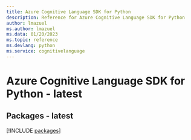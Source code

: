 ```yaml
---
title: Azure Cognitive Language SDK for Python
description: Reference for Azure Cognitive Language SDK for Python
author: lmazuel
ms.author: lmazuel
ms.data: 01/20/2023
ms.topic: reference
ms.devlang: python
ms.service: cognitivelanguage
---
```

# Azure Cognitive Language SDK for Python - latest
## Packages - latest
[!INCLUDE [packages](cognitive-language-index.md)]